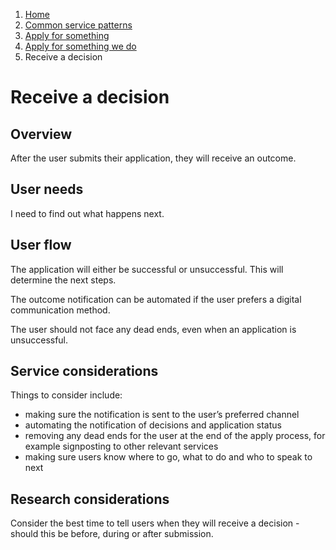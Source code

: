 1.  [Home](/docs/core/contents)
2.	[Common service patterns](/docs/core/common-service-patterns/overview)
3.  [Apply for something](/docs/core/common-service-patterns/service-patterns/apply-for-something/overview)
4.  [Apply for something we do](/docs/core/common-service-patterns/service-patterns/apply-for-something/apply-for-something-we-do/overview)
5.  Receive a decision

# Receive a decision

## Overview

After the user submits their application, they will receive an outcome. 

## User needs

I need to find out what happens next.

## User flow 

The application will either be successful or unsuccessful. This will determine the next steps.

The outcome notification can be automated if the user prefers a digital communication method.

The user should not face any dead ends, even when an application is unsuccessful. 

## Service considerations

Things to consider include:

* making sure the notification is sent to the user’s preferred channel
* automating the notification of decisions and application status
* removing any dead ends for the user at the end of the apply process, for example signposting to other relevant services
* making sure users know where to go, what to do and who to speak to next

## Research considerations 

Consider the best time to tell users when they will receive a decision - should this be before, during or after submission.
